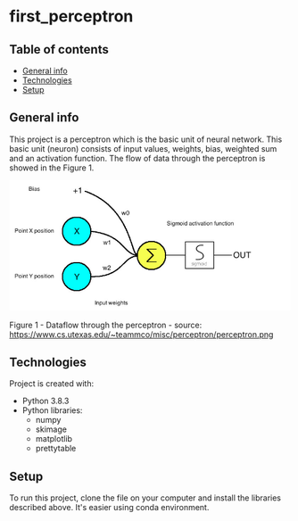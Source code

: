 # first_perceptron

## Table of contents
* [General info](#general-info)
* [Technologies](#technologies)
* [Setup](#setup)

## General info
This project is a perceptron which is the basic unit of neural network. This basic unit (neuron) consists of input values, weights, bias, weighted sum and an activation function. The flow of data through the perceptron is showed in the Figure 1.

![alt text](https://github.com/cmflacerda/first_perceptron/blob/main/perceptron.jpg?raw=true)

Figure 1 - Dataflow through the perceptron - source: https://www.cs.utexas.edu/~teammco/misc/perceptron/perceptron.png

## Technologies
Project is created with:
* Python 3.8.3
* Python libraries:
  * numpy
  * skimage
  * matplotlib
  * prettytable

## Setup
To run this project, clone the file on your computer and install the libraries described above. It's easier using conda environment.
